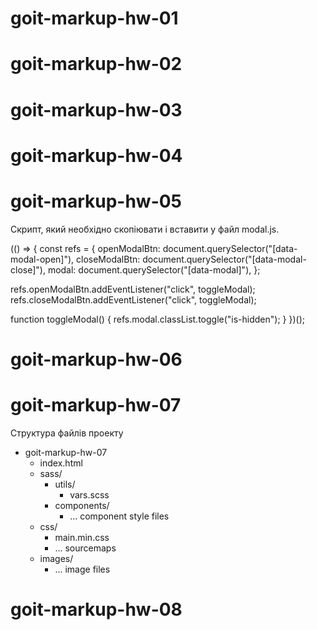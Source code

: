 # goit-markup-hw-01

<!-- Створи репозиторій goit-markup-hw-01. -->

<!-- Виконай HTML-розмітку макета сторінки домашнього завдання #1, без CSS оформлення. -->

<!-- Налаштуй GitHub Pages і додай посилання на живу сторінку в шапку GitHub-репозиторія. -->

<!-- Критерії приймання роботи наставником -->

<!-- Проект -->

<!-- «A1» Головний HTML-файл називається index.html. -->

<!-- «A2» У корені проекту є папка images з зображеннями. -->

<!-- «A3» У назвах файлів відсутні великі літери, пробіли і трансліт, тільки літери і слова англійської мови. -->

<!-- «A4» Вихідний код відформатований за допомогою Prettier. -->

<!-- «A5» Всі зображення та текстовий контент взяті з макета. -->

<!-- «A6» Всі растрові зображення оптимізовані, використовуючи squoosh. -->

<!-- «A7» Код написаний з дотриманням настанови. -->

<!-- Розмітка -->

<!-- «B1» Розмітка сторінки Студія набрана у файлі index.html. -->

<!-- «B2» Виконана HTML-розмітка всіх елементів макета. -->

<!-- «B3» Теги використані відповідно до їх семантичного змісту. -->

<!-- «B4» HTML проходить перевірку валідатором без помилок. -->

<!-- «B5» У розмітці є теги для виділення основної структури сторінки: <header>, <main> і <footer>. -->

<!-- «B6» Логотип в хедері і футері - це посилання з текстом, не зображення. -->

<!-- «B7» Тег <nav> використаний один раз на сторінці - в хедері. -->

<!-- «B8» Контакти в хедері (пошта і телефон) знаходяться за межами тегу <nav>. -->

<!-- «B9» Тег <h1> використаний один раз на сторінці. -->

<!-- «B10» Елемент з текстом "Замовити послугу" - це кнопка з type="button". -->

<!-- «B11» Заголовки секцій розмічені тегом <h2>. -->

<!-- «B12» У тегів <img> вказані атрибути розмірів, як мінімум width. -->

<!-- «B13» У тегів <img> є атрибут alt, який заповнений коротким описом про те, що зображено на малюнку. -->

<!-- «B14» Зображення експортовані з макета у форматі jpg. -->

<!-- «B15» Групи однотипних елементів зібрані у списки <ul>. -->

<!-- «B16» Тег <address> використаний тільки у футері. -->

# goit-markup-hw-02

<!-- Створи репозиторій goit-markup-hw-02. -->

<!-- Склонуй створений репозиторій і скопіюй в нього файли попередньої роботи. -->

<!-- Виконай розмітку і оформлення макета сторінки домашнього завдання #2. -->

<!-- Для оптимізації зображень використовуй сервіс squoosh. -->

<!-- Налаштуй GitHub Pages і додай посилання на живу сторінку в шапку GitHub-репозиторія. -->

<!-- Критерії приймання роботи наставником -->

<!-- Проект -->

<!-- «A1» У корені проекту є папка images з зображеннями. -->

<!-- «A2» У корені проекту є папка css з файлами стилів. -->

<!-- «A3» Всі стилі написані в одному файлі styles.css, який знаходиться в папці css. -->

<!-- «A4» У назвах файлів відсутні великі літери, пробіли і трансліт, тільки літери і слова англійської мови. -->

<!-- «A5» Вихідний код відформатований за допомогою Prettier. -->

<!-- «A6» Всі зображення та текстовий контент взяті з макета. -->

<!-- «A7» Всі растрові зображення оптимізовані, використовуючи squoosh. -->

<!-- «A8» Код написаний з дотриманням настанови. -->

<!-- Розмітка -->

<!-- «B1» Розмітка сторінки Портфоліо набрана у файлі portfolio.html. -->

<!-- «B2» Виконана HTML-розмітка всіх елементів макета. -->

<!-- «B3» Теги використані відповідно до їх семантичного змісту. -->

<!-- «B4» HTML проходить перевірку валідатором без помилок. -->

<!-- «B5» Імена класів описові та зрозумілі іншому розробнику. -->

<!-- «B6» Імена класів не містять великих літер, пробілів, трансліту і назв тегів, тільки літери і слова англійської мови. Якщо ім'я класу складається з декількох слів, вони розділяються дефісом. -->

<!-- «B7» Атрибут href навігаційних посилань Студія і Портфоліо містить відносний шлях до HTML-файлів цих сторінок. Під час натискання на посилання відбувається перехід на відповідну сторінку у поточній вкладці браузера. -->

<!-- «B8» У тегів <img> вказані атрибути розмірів, як мінімум width. -->

<!-- «B9» Зображення експортовані з макета у форматі jpg. -->

<!-- «B10» Групи однотипних елементів зібрані у списки <ul>. -->

<!-- «B11» Фільтр на сторінці Портфоліо виконаний списком кнопок, кожній з яких заданий атрибут type="button". -->

<!-- «B12» Розмітка хедера і футера однакова на всіх сторінках. -->

<!-- «B13» Всі необхідні шрифти за макетом та їх варіації (вага і накреслення) підключені з сервісу Google Fonts одним посиланням. Необхідна вагу для Raleway – 700, а для Roboto – 400, 500, 700 і 900. -->

<!-- «B14» Всередині розмітки кнопок відсутні додаткові елементи, наприклад спани або посилання. -->

<!-- Оформлення -->

<!-- «C1» Відсутні глобальні стилі елементів, крім <body>. -->

<!-- «C2» Для оформлення використовуються селектори класу. -->

<!-- «C3» В стилях відсутній !important. -->

<!-- «C4» Інтерактивні елементи (кнопки і посилання), при наведенні мишкою або фокусі з клавіатури, мають активний стан, вказаний в макеті (зміна кольору). -->

<!-- «С5» Текст контактів в хедері і футері змінює колір при ховері і фокусі. -->

<!-- «C6» Для зберігання палітри кольорів макета (текст, фон, виділення) використовуються CSS-змінні. -->

<!-- «С7» Для елемента <body> задана властивість font-family з домінантним шрифтом на макеті Roboto. -->

<!-- «С8» Вказані альтернативні варіанти шрифту і тип сімейства (без зарубок) в кінці переліку font-family в елемента <body>. -->

<!-- «С9» Сімейство шрифтів Roboto явно задане тільки для елемента <body>, інші елементи наслідують його. -->

<!-- «С10» Для елемента <body> задана властивість color з кольором тексту, домінантним на макеті. Решта тексту наслідує або перекриває це значення. -->

<!-- «С11» Розмір шрифту (властивість font-size) всіх текстових елементів точно відповідає значенням з макета. -->

<!-- «С12» Висота рядка (властивість line-height) всіх текстових елементів точно відповідає значенням з макета і задана як множник, а не в px. -->

<!-- «С13» Колір (властивість color) всіх текстових елементів точно відповідає значенням з макета. -->

<!-- «С14» Вага шрифту (властивість font-weight) всіх текстових елементів точно відповідає значенням з макета. -->

<!-- «С15» Вага шрифту (властивість font-weight) явно вказана тільки, якщо значення в макеті відрізняється від стандартного для цього елемента в браузері. -->

<!-- «С16» Кнопкам задана властивість cursor зі значенням pointer. -->

<!-- «С17» У стилях не повторюються значення властивостей, які задані браузером за замовчуванням. Наприклад, посиланням не потрібно вказувати cursor: pointer, а абзацам font-style: normal або font-weight: 400. -->

# goit-markup-hw-03

<!-- Створи репозиторій goit-markup-hw-03. -->

<!-- Склонуй створений репозиторій і скопіюй в нього файли попередньої роботи. -->

<!-- Додай стилі для геометрії (ширини, відступи, поля і рамки) і позиціонування контенту за допомогою "Flexbox" для сторінок макета домашнього завдання #3. -->

<!-- Налаштуй GitHub Pages і додай посилання на живу сторінку в шапку GitHub-репозиторія. -->

<!-- Критерії приймання роботи наставником -->

<!-- Проект -->

<!-- «A1» У корені проекту є папка images з зображеннями. -->

<!-- «A2» У корені проекту є папка css з файлами стилів. -->

<!-- «A3» Всі стилі написані в одному файлі styles.css, який знаходиться в папці css. -->

<!-- «A4» У назвах файлів відсутні великі літери, пробіли і трансліт, тільки літери і слова англійської мови. -->

<!-- «A5» Вихідний код відформатований за допомогою Prettier. -->

<!-- «A6» Всі зображення та текстовий контент взяті з макета. -->

<!-- «A7» На всіх HTML-сторінках підключений нормалізатор стилів modern-normalize. -->

<!-- «A7» Код написаний з дотриманням настанови. -->

<!-- Оформлення -->

<!-- «B1» Допускається глобальне скидання стилів за селектором тегу для елементів <h1>...<h6>, <p> і <ul>. -->

<!-- «B2» В елементів відсутні зовнішні відступи (властивість margin), що «пробивають» батьківський елемент. -->

<!-- «B3» В однорядкових колекціях елементів очищений крайній лівий або правий margin елементів (якщо він є). -->

<!-- «B4» Для відступів між двома сусідніми елементами використовується властивість margin. -->

<!-- «B5» Для проміжку між межею батька і його дитиною використовується властивість padding. -->

<!-- «B6» Розміри зовнішніх відступів (властивість margin) і внутрішніх полів (властивість padding) елементів задані точно за макетом. -->

<!-- «B7» Створений загальний допоміжний клас .container для центрування і обмеження контенту по ширині. -->

<!-- «B8» Ширина «контейнера» відповідає макету і дорівнює 1200px. -->

<!-- «B9» «Контейнер» обгортає контент хедера, футера і секцій. Тобто знаходиться всередині них. -->

<!-- «B10» Для розташування елементів використовується Flexbox, але тільки там, де це необхідно. Наприклад у шапці, навігації, списках в секціях тощо, тобто там, де розташувати елементи горизонтально по-іншому неможливо. -->

<!-- «B11» Фінальні розміри блоків в браузері відповідають макету. -->

<!-- «B12» В елементів відсутня фіксована висота, вона визначається їх контентом. -->

<!-- «B13» У хедера є нижня рамка, необхідно сильно наблизити макет, щоб побачити її. -->

<!-- «B14» Секції розташовані одна під одною як стопка книг, без зовнішніх відступів. -->

<!-- «B15» Для всіх секцій використовується один клас .section, задані верхні і нижні падінги по 94px, що відсувають контент всередину секції. -->

<!-- «B16» Для побудови сіток використовується техніка, що описана у конспекті і відео-майстерні. -->

<!-- «B17» У картках на сторінці Портфоліо є рамка (властивість border), але тільки у нижній частині картки. -->

# goit-markup-hw-04

<!-- Створи репозиторій goit-markup-hw-04. -->

<!-- Склонуй створений репозиторій і скопіюй в нього файли попередньої роботи. -->

<!-- Додай розмітку і оформлення іконок і декоративних ефектів для сторінок з макета домашнього завдання #4. -->

<!-- Для генерації SVG-спрайту використовуй сервіс Icomoon. -->

<!-- Для оптимізації створеного SVG-спрайту використовуй сервіс svgomg. -->

<!-- Налаштуй GitHub Pages і додай посилання на живу сторінку в шапку GitHub-репозиторія. -->

<!-- Критерії приймання роботи наставником -->

<!-- Проект -->

<!-- «А1» У корені проекту є папка images з зображеннями. -->

<!-- «А2» Усі векторні зображення (іконки) зібрані в SVG-спрайт icons.svg, який лежить у папці images. -->

<!-- «АЗ» Усі векторні зображення оптимізовані. -->

<!-- «А4» У корені проекту є папка css з файлами стилів. -->

<!-- «А5» Всі стилі написані в одному файлі styles.css, який знаходиться в папці css. -->

<!-- «А6» У назвах файлів відсутні великі літери, пробіли і трансліт, тільки літери і слова англійської мови. -->

<!-- «А7» Вихідний код відформатований за допомогою Prettier. -->

<!-- «А8» Всі зображення та текстовий контент взяті з макета. -->

<!-- «А9» На всіх HTML-сторінках підключений нормалізатор стилів modern-normalize. -->

<!-- «A10» Код написаний з дотриманням настанови. -->

<!-- Розмітка -->

<!-- «В1» Для всіх іконок використовується векторна графіка у форматі svg. -->

<!-- «В2» SVG-іконки експортовані правильно. При експорті обрана «група», а не сам вектор. -->

<!-- «ВЗ» Всі іконки з SVG-спрайту додані в HTML за допомогою тегів <svg> і <use>. -->

<!-- «В4» Розміри іконок взяті з макета і задані елементу <svg> в HTML-файлі. -->

<!-- «В5» У блоці Контактів у шапці додані іконки конверта і телефону. -->

<!-- «В6» В секції Переваг додані іконки. -->

<!-- «В7» В секції Команди додані іконки соцмереж. -->

<!-- «В8» В секції Клієнтів додані іконки компаній. -->

<!-- «В9» У футері додані іконки соцмереж. -->

<!-- Оформлення -->

<!-- «СІ» Велике зображення з ефектом затемнення (під хедером) виконано як фон. Для затемнення використовується багатошаровий фон з градієнтом. -->

<!-- «С2» Фонове зображення в блоці під хедером не розтягується ширше свого оригінального розміру 1600рх. -->

<!-- «СЗ» У картках секції Наша команда є постійний ефект тіні. -->

<!-- «С4» У картках сторінки Портфоліо є ефект тіні при ховері в будь-якому місці картки. -->

<!-- «С5» У фільтрі (список кнопок) сторінки Портфоліо є ефект тіні при ховері або фокусі на кнопки. -->

<!-- «С6» При ховері або фокусі іконки повинні переходити в активний стан - змінювати колір, якщо це зазначено в макеті. -->

# goit-markup-hw-05

<!-- Створи репозиторій goit-markup-hw-05. -->

<!-- Склонуй створений репозиторій і скопіюй в нього файли попередньої роботи. -->

<!-- Додай анімацію декоративних ефектів для сторінок макета домашнього завдання #5. -->

<!-- Налаштуй GitHub Pages і додай посилання на живу сторінку в шапку GitHub-репозиторія. -->

<!-- Критерії приймання роботи наставником -->

<!-- Проект -->

<!-- «A1» Всі стилі написані в одному файлі styles.css, який знаходиться в папці css. -->

<!-- «A2» Вихідний код відформатований за допомогою Prettier. -->

<!-- «A3» Всі зображення та текстовий контент взяті з макета. -->

<!-- «A4» На всіх HTML-сторінках підключений нормалізатор стилів modern-normalize. -->

<!-- «A5» Код написаний з дотриманням настанови. -->

<!-- «A6» Скрипт модального вікна підключений в HTML окремим файлом modal.js. -->

<!-- Розмітка -->

<!-- «B1» Виконана HTML-розмітка всіх елементів макету. -->

<!-- «B2» Теги використані відповідно до їх семантичного змісту. -->

<!-- Оформлення -->

<!-- «C1» Для всіх ефектів ховер і фокуса (колір, фон, тінь) зроблені переходи. Час - 250ms, функція розподілу часу - cubic-bezier(0.4, 0, 0.2, 1). -->

<!-- «C2» У переходах та анімаціях явно зазначені анімовані властивості. Ніде немає значення all. -->

<!-- «C3» В секції Чим ми займаємось текст з фоном спозиційований поверх зображення. -->

<!-- «C4» В головній навігації, за допомогою псевдоелемента ::after, зроблено підкреслення посилання поточної сторінки (на якій зараз знаходиться користувач). -->

<!-- «C5» Синій оверлей з текстом на картках сторінки Портфоліо з'являється при ховері в будь-якому місці картки. -->

<!-- «C6» Синій оверлей в картках сторінки Портфоліо виїжджає знизу, як показано на відео. -->

<!-- «C7» У псевдоелементів відсутній текстовий контент у властивості content. Вони використані виключно для декоративного оформлення. -->

<!-- Модальне вікно -->

<!-- «D1» Виконана розмітка і оформлення «бекдропа» (темного напівпрозорого фону) модального вікна. -->

<!-- «D2» «Бекдроп» заповнює 100% висоти і ширини в'юпорту браузера і фіксований в ньому. -->

<!-- «D3» Виконана розмітка і оформлення модального вікна. -->

<!-- «D4» Модальне вікно вертикально і горизонтально спозиційоване посередині бекдропа. -->

<!-- «D5» Виконана розмітка і оформлення кнопки закриття модального вікна у верхньому правому куті. -->

<!-- «D6» Спочатку модальне вікно і бекдроп приховані за допомогою класу is-hidden на бекдропі, в селекторі якого використовуються властивості visibility, opacity і pointer-events. -->

<!-- «D7» Якщо прибрати з бекдропа клас is-hidden - з'являється бекдроп і модальне вікно. -->

<!-- «D8» Поява і приховування модального вікна анімовано за допомогою переходу з довільним ефектом, наприклад scale або translate, і opacity. -->

<!-- Відкриття/закриття модального вікна Модальне вікно з формою заявки відкривається по натисканню на кнопку "Замовити послугу". Для того щоб скрипт спрацював, необхідно додати до розмітки спеціальні атрибути, за якими скрипт шукає елементи: -->

<!-- data-modal-open - на кнопку відкриття модального вікна. -->

<!-- data-modal-close - на кнопку закриття модального вікна. -->

<!-- data-modal - на бекдроп модального вікна. -->

<!-- Після чого, перед закриваючим тегом body додати тег script з посиланням на файл скрипту для модально вікна. Можна подивитися відео-інструкцію. -->

<body>
  <!-- Вся твоя розмітка, включно з розміткою модалки -->

  <!-- Ставимо перед закриваючим тегом body -->
  <script src="./js/modal.js"></script>
</body>

Скрипт, який необхідно скопіювати і вставити у файл modal.js.

(() => { const refs = { openModalBtn: document.querySelector("[data-modal-open]"), closeModalBtn:
document.querySelector("[data-modal-close]"), modal: document.querySelector("[data-modal]"), };

refs.openModalBtn.addEventListener("click", toggleModal);
refs.closeModalBtn.addEventListener("click", toggleModal);

function toggleModal() { refs.modal.classList.toggle("is-hidden"); } })();

# goit-markup-hw-06

<!-- Cтвори репозиторій goit-markup-hw-06. -->

<!-- Склонуй створений репозиторій і скопіюй в нього файли попередньої роботи. -->

<!-- Додай розмітку і оформлення форм для сторінок макета домашнього завдання #6. -->

<!-- Налаштуй GitHub Pages і додай посилання на живу сторінку в шапку GitHub-репозиторія. -->

<!-- Критерії приймання роботи наставником -->

<!-- Проект -->

<!-- «A1» Всі стилі написані в одному файлі styles.css, який знаходиться в папці css. -->

<!-- «A2» Вихідний код відформатований за допомогою Prettier. -->

<!-- «A3» Всі зображення та текстовий контент взяті з макета. -->

<!-- «A4» На всіх HTML-сторінках підключений нормалізатор стилів modern-normalize. -->

<!-- «A5» Код написаний з дотриманням настанови. -->

<!-- Розмітка -->

<!-- «B1» Виконана HTML-розмітка всіх елементів макета. -->

<!-- «B2» Теги використані відповідно до їх семантичного змісту. -->

<!-- «B3» Виконана розмітка форми підписки на розсилання і всіх її елементів у футері. -->

<!-- «B4» Виконана розмітка форми заявки та всіх її елементів в модальному вікні. -->

<!-- «B5» У всіх інпутів у формах заданий атрибут name. -->

<!-- «B6» Значення атрибута name описові, що точно характеризує, для чого це поле форми. -->

<!-- «B7» У всіх інпутів є пов'язаний елемент <label>. -->

<!-- «B8» Інпутам заданий атрибут placeholder, якщо для нього в макеті є текст-підказка. -->

<!-- «B9» Кнопкам «відправлення» форм заданий атрибут type="submit". -->

<!-- «B10» Всі нові іконки з форм додані в SVG-спрайт icons.svg. -->

<!-- Оформлення -->

<!-- «C1» Виконано оформлення елементів форми підписки на розсилання у футері. -->

<!-- «C2» Виконано оформлення елементів форми заявки у модальному вікні. -->

<!-- «C3» При отриманні інпутом фокусу, його рамка та іконка змінюють колір (як показано на макеті). -->

<!-- «C4» Оригінальний чекбокс про прийняття ліцензійної угоди у формі заявки прихований. -->

<!-- «C5» Оформлення «чекбокса» про прийняття ліцензійної угоди зроблено вручну, за допомогою векторного зображення галочки з SVG-спрайту. -->

<!-- «C6» Для всіх ефектів ховера і фокуса (колір, фон, тінь) зроблені переходи. час - 250ms, функція розподілу часу - cubic-bezier(0.4, 0, 0.2, 1). -->

# goit-markup-hw-07

<!-- Створи репозиторій goit-markup-hw-07. -->

<!-- Склонуй створений репозиторій і скопіюй в нього файли попередньої роботи. -->

<!-- Налаштуй GitHub Pages і додай посилання на живу сторінку в шапку GitHub-репозиторія. -->

Структура файлів проекту

- goit-markup-hw-07
  - index.html
  - sass/
    - utils/
      - vars.scss
    - components/
      - ... component style files
  - css/
    - main.min.css
    - ... sourcemaps
  - images/
    - ... image files

<!-- Критерії приймання роботи наставником -->

<!-- Проект -->

<!-- «A1» Виконано рефакторинг HTML-коду проекту, використовуючи методологію BEM. -->

<!-- «A2» Виконано рефакторинг CSS-коду проекту, використовуючи препроцесор SASS. -->

<!-- «A3» У корені проекту створена папка sass, в якій лежать всі файли стилів препроцесора. -->

<!-- «A4» В папці sass є файл main.scss - головний файл, в який імпортуються всі SASS-фрагменти (partials, файли \_имя.scss). -->

<!-- «A5» Палітра кольорів макета і набори шрифтів винесені у змінні у файлі variables.scss, який лежить в папці sass/utils. Можна використовувати CSS або SASS змінні (за бажанням). -->

<!-- «A6» Для кожного компонента створений окремий файл-фрагмент стилів у папці sass/components. Наприклад \_page-header.scss, \_logo.scss тощо. -->

<!-- «A7» У файлах index.html і portfolio.html підключений мініфікованний файл стилів main.min.css з папки css. -->

<!-- Розмітка -->

<!-- «B1» Правильне іменування класів блоків за методологією BEM. -->

<!-- «B2» Правильне іменування класів елементів за методологією BEM. -->

<!-- «B3» Правильне іменування класів модифікаторів за методологією BEM. -->

<!-- «B4» Правильне іменування класів міксінів за методологією BEM. -->

<!-- «B5» Імена класів за методологією BEM зрозумілі і описові, англійською мовою. -->

<!-- Оформлення -->

<!-- «C1» Використана вкладеність селекторів. -->

<!-- «C2» Максимальна вкладеність селекторів - 2 рівня. -->

<!-- «C3» Оператор конкатенації (&) використаний для опису псевдокласів і псевдоелементів. -->

# goit-markup-hw-08

<!-- Версія: 1.0 -->

<!-- Створи репозиторій goit-markup-hw-08. -->

<!-- Склонуй створений репозиторій і скопіюй в нього файли попередньої роботи. -->

<!-- Виконай верстку адаптивної версії всіх елементів головної сторінки домашнього завдання #8. -->

<!-- Налаштуй GitHub Pages і додай посилання на живу сторінку в шапку GitHub-репозиторія. -->

<!-- Критерії приймання роботи наставником -->

<!-- Для здачі домашнього завдання достатньо зробити адаптивну верстку головної сторінки (index.html). Виконання адаптивної верстки сторінки портфорліо (portfolio.html) не обов'язкове для здачі домашнього завдання. -->

<!-- Проект -->

<!-- «A1» Використовується методологія BEM. -->

<!-- «A2» Використовується препроцесор SASS. -->

<!-- «A3» У файлах index.html і portfolio.html підключений мініфікованний файл стилів main.min.css з папки css. -->

<!-- «A4» При перегляді сторінки на будь-якому пристрої шириною від 480px, не з'являється горизонтальна смуга прокручування. -->

<!-- «A5» Скрипт мобільного меню підключений в HTML окремим файлом mobile-menu.js. -->

<!-- СКРИПТ МОБІЛЬНОГО МЕНЮ -->

<!-- Повний приклад створення мобільного меню з уже написаним скриптом розбери у майстерні. -->

<!-- Розмітка -->

<!-- «B1» У всіх сторінок в блоці <head> є метатег viewport. -->

<!-- «B2» Всі фонові і контентні растрові зображення - респонсивні і підтримують екрани щільністю x1 і x2. -->

<!-- «B3» Для респонсивних фонових зображень використані медіа-функціі min-device-pixel-ratio і min-resolution. -->

<!-- «B4» Виконана розмітка мобільного меню. -->

<!-- Оформлення -->

<!-- «C1» При написанні стилів використаний Mobile First підхід і медіа-функція (min-width: ). -->

<!-- «C2» Стилі, необхідні тільки у певному проміжку, закриті в медіа-запити (min-width: ) and (max-width: ) або тільки (max-width: ). -->

<!-- «C3» В медіа-запитах відсутнє зайве дублювання стилів. -->

<!-- «C4» Верстка виконана щодо трьох точок перелому: 480px, 768px і 1200px. -->

<!-- «C5» Виконано оформлення мобільного меню. -->
